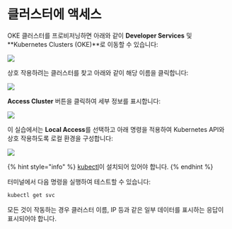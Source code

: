# 클러스터에 액세스

OKE 클러스터를 프로비저닝하면 아래와 같이 **Developer Services** 및 **Kubernetes Clusters (OKE)**로 이동할 수 있습니다:

![](../../../.gitbook/assets/oci-console-01.png)

상호 작용하려는 클러스터를 찾고 아래와 같이 해당 이름을 클릭합니다:

![](../../../.gitbook/assets/oke-cluster-dash-01.png)

**Access Cluster** 버튼을 클릭하여 세부 정보를 표시합니다:

![](../../../.gitbook/assets/oke-cluster-dash-02.png)

이 실습에서는 **Local Access**를 선택하고 아래 명령을 적용하여 Kubernetes API와 상호 작용하도록 로컬 환경을 구성합니다:

![](../../../.gitbook/assets/oke-cluster-dash-03.png)

{% hint style="info" %}
[kubectl](https://kubernetes.io/docs/tasks/tools/)이 설치되어 있어야 합니다.
{% endhint %}

터미널에서 다음 명령을 실행하여 테스트할 수 있습니다:

```bash
kubectl get svc
```

모든 것이 작동하는 경우 클러스터 이름, IP 등과 같은 일부 데이터를 표시하는 응답이 표시되어야 합니다.

